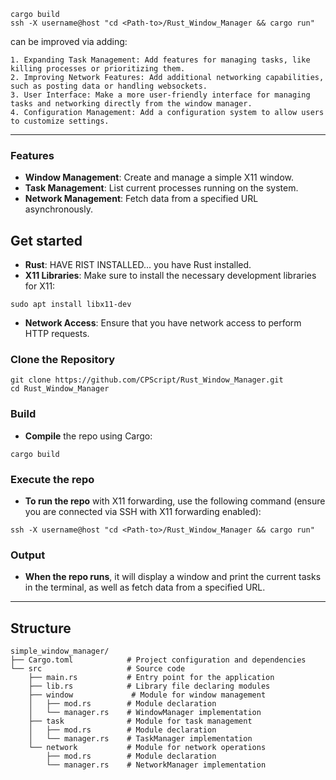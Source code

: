 ```
cargo build
ssh -X username@host "cd <Path-to>/Rust_Window_Manager && cargo run"
```


can be improved via adding:

```
1. Expanding Task Management: Add features for managing tasks, like killing processes or prioritizing them.
2. Improving Network Features: Add additional networking capabilities, such as posting data or handling websockets.
3. User Interface: Make a more user-friendly interface for managing tasks and networking directly from the window manager.
4. Configuration Management: Add a configuration system to allow users to customize settings.
```

---

### Features
* **Window Management**: Create and manage a simple X11 window.
* **Task Management**: List current processes running on the system.
* **Network Management**: Fetch data from a specified URL asynchronously.

## Get started
* **Rust**: HAVE RIST INSTALLED... you have Rust installed.
* **X11 Libraries**: Make sure to install the necessary development libraries for X11:
```
sudo apt install libx11-dev
```
* **Network Access**: Ensure that you have network access to perform HTTP requests.

### Clone the Repository
```
git clone https://github.com/CPScript/Rust_Window_Manager.git
cd Rust_Window_Manager
```

### Build
* **Compile** the repo using Cargo:
```
cargo build
```

### Execute the repo
* **To run the repo** with X11 forwarding, use the following command (ensure you are connected via SSH with X11 forwarding enabled):
```
ssh -X username@host "cd <Path-to>/Rust_Window_Manager && cargo run"
```

### Output
* **When the repo runs**, it will display a window and print the current tasks in the terminal, as well as fetch data from a specified URL.

---

## Structure

```
simple_window_manager/
├── Cargo.toml            # Project configuration and dependencies
└── src                   # Source code
    ├── main.rs           # Entry point for the application
    ├── lib.rs            # Library file declaring modules
    ├── window             # Module for window management
    │   ├── mod.rs        # Module declaration
    │   └── manager.rs    # WindowManager implementation
    ├── task              # Module for task management
    │   ├── mod.rs        # Module declaration
    │   └── manager.rs    # TaskManager implementation
    └── network           # Module for network operations
        ├── mod.rs        # Module declaration
        └── manager.rs    # NetworkManager implementation
```

